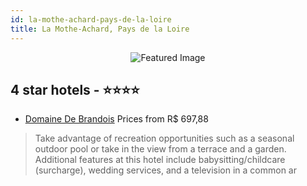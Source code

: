 ```yaml
---
id: la-mothe-achard-pays-de-la-loire
title: La Mothe-Achard, Pays de la Loire
---
```


<center><img src="https://i.travelapi.com/hotels/2000000/1700000/1690700/1690605/2d815aa7_z.jpg" alt="Featured Image" /></center>


##  4 star hotels - ⭐️⭐️⭐️⭐️

-    [Domaine De Brandois](https://us.hurb.com/hotels/la-mothe-achard/domaine-de-brandois-JNP-JP231374?cmp=18055) Prices from R$ 697,88
   > Take advantage of recreation opportunities such as a seasonal outdoor pool or take in the view from a terrace and a garden. Additional features at this hotel include babysitting/childcare (surcharge), wedding services, and a television in a common ar
